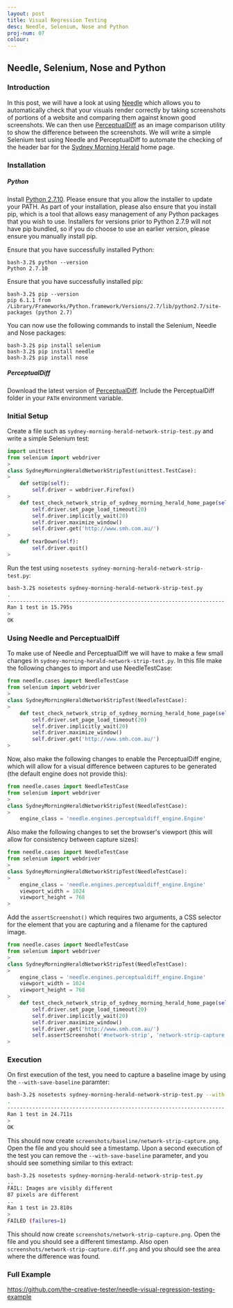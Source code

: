 ```yaml
---
layout: post
title: Visual Regression Testing
desc: Needle, Selenium, Nose and Python
proj-num: 07
colour: 
---
```




## Needle, Selenium, Nose and Python

### Introduction

In this post, we will have a look at using [Needle](https://github.com/bfirsh/needle) which allows you to automatically check that your visuals render correctly by taking screenshots of portions of a website and comparing them against known good screenshots.  We can then use [PerceptualDiff](http://pdiff.sourceforge.net/) as an image comparison utility to show the difference between the screenshots.  We will write a simple Selenium test using Needle and PerceptualDiff to automate the checking of the header bar for the [Sydney Morning Herald](http://www.smh.com.au/) home page.

### Installation

##### Python

Install [Python 2.7.10](https://www.python.org/downloads/release/python-2710/).  Please ensure that you allow the installer to update your PATH.  As part of your installation, please also ensure that you install pip, which is a tool that allows easy management of any Python packages that you wish to use.  Installers for versions prior to Python 2.7.9 will not have pip bundled, so if you do choose to use an earlier version, please ensure you manually install pip.

Ensure that you have successfully installed Python:  

>
~~~ shell
bash-3.2$ python --version  
Python 2.7.10
~~~

Ensure that you have successfully installed pip: 

>
~~~ shell
bash-3.2$ pip --version
pip 6.1.1 from /Library/Frameworks/Python.framework/Versions/2.7/lib/python2.7/site-packages (python 2.7)
~~~

You can now use the following commands to install the Selenium, Needle and Nose packages:

>
~~~ shell
bash-3.2$ pip install selenium
bash-3.2$ pip install needle
bash-3.2$ pip install nose
~~~

##### PerceptualDiff

Download the latest version of [PerceptualDiff](https://sourceforge.net/projects/pdiff/files/).  Include the PerceptualDiff folder in your ```PATH``` environment variable.

### Initial Setup

Create a file such as ```sydney-morning-herald-network-strip-test.py``` and write a simple Selenium test:

>
~~~ python
import unittest
from selenium import webdriver
>
class SydneyMorningHeraldNetworkStripTest(unittest.TestCase):
>
    def setUp(self):
        self.driver = webdriver.Firefox()
>
    def test_check_network_strip_of_sydney_morning_herald_home_page(self):
        self.driver.set_page_load_timeout(20)
        self.driver.implicitly_wait(20)
        self.driver.maximize_window()
        self.driver.get('http://www.smh.com.au/')
>
    def tearDown(self):
        self.driver.quit()
>
~~~

Run the test using ```nosetests sydney-morning-herald-network-strip-test.py```:

>
~~~ bash
bash-3.2$ nosetests sydney-morning-herald-network-strip-test.py
.
----------------------------------------------------------------------
Ran 1 test in 15.795s
>
OK
~~~

### Using Needle and PerceptualDiff

To make use of Needle and PerceptualDiff we will have to make a few small changes in ```sydney-morning-herald-network-strip-test.py```.  In this file make the following changes to import and use NeedleTestCase:

>
~~~ python
from needle.cases import NeedleTestCase
from selenium import webdriver
>
class SydneyMorningHeraldNetworkStripTest(NeedleTestCase):
>
    def test_check_network_strip_of_sydney_morning_herald_home_page(self):
        self.driver.set_page_load_timeout(20)
        self.driver.implicitly_wait(20)
        self.driver.maximize_window()
        self.driver.get('http://www.smh.com.au/')
>
~~~

Now, also make the following changes to enable the PerceptualDiff engine, which will allow for a visual difference between captures to be generated (the default engine does not provide this):

>
~~~ python
from needle.cases import NeedleTestCase
from selenium import webdriver
>
class SydneyMorningHeraldNetworkStripTest(NeedleTestCase):
>
    engine_class = 'needle.engines.perceptualdiff_engine.Engine'
~~~

Also make the following changes to set the browser's viewport (this will allow for consistency between capture sizes):

>
~~~ python
from needle.cases import NeedleTestCase
from selenium import webdriver
>
class SydneyMorningHeraldNetworkStripTest(NeedleTestCase):
>
    engine_class = 'needle.engines.perceptualdiff_engine.Engine'
    viewport_width = 1024
    viewport_height = 768
>
~~~

Add the ```assertScreenshot()``` which requires two arguments, a CSS selector for the element that you are capturing and a filename for the captured image.

>
~~~ python
from needle.cases import NeedleTestCase
from selenium import webdriver
>
class SydneyMorningHeraldNetworkStripTest(NeedleTestCase):
>
    engine_class = 'needle.engines.perceptualdiff_engine.Engine'
    viewport_width = 1024
    viewport_height = 768
>
    def test_check_network_strip_of_sydney_morning_herald_home_page(self):
        self.driver.set_page_load_timeout(20)
        self.driver.implicitly_wait(20)
        self.driver.maximize_window()
        self.driver.get('http://www.smh.com.au/')
        self.assertScreenshot('#network-strip', 'network-strip-capture')
>
~~~

### Execution

On first execution of the test, you need to capture a baseline image by using the ```--with-save-baseline``` paramter:

>
~~~ bash
bash-3.2$ nosetests sydney-morning-herald-network-strip-test.py --with-save-baseline
.
----------------------------------------------------------------------
Ran 1 test in 24.711s
>
OK
~~~

This should now create ```screenshots/baseline/network-strip-capture.png```.  Open the file and you should see a timestamp.  Upon a second execution of the test you can remove the ```--with-save-baseline``` parameter, and you should see something similar to this extract:

>
~~~ bash
bash-3.2$ nosetests sydney-morning-herald-network-strip-test.py
..
FAIL: Images are visibly different
87 pixels are different
..
Ran 1 test in 23.810s
>
FAILED (failures=1)
~~~

This should now create ```screenshots/network-strip-capture.png```.  Open the file and you should see a different timestamp.  Also open ```screenshots/network-strip-capture.diff.png``` and you should see the area where the difference was found.

### Full Example

<https://github.com/the-creative-tester/needle-visual-regression-testing-example>

